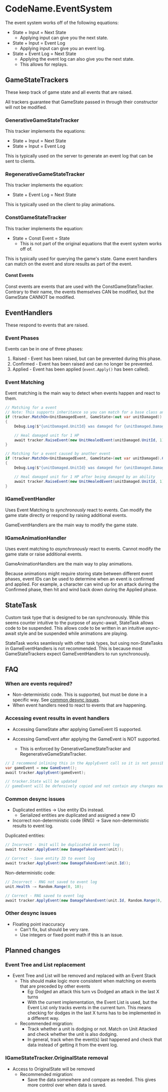 # CodeName.EventSystem

The event system works off of the following equations:
- State + Input = Next State
  - Applying input can give you the next state.
- State + Input = Event Log
  - Applying input can give you an event log.
- State + Event Log = Next State
    - Applying the event log can also give you the next state.
    - This allows for replays.

## GameStateTrackers

These keep track of game state and all events that are raised.

All trackers guarantee that GameState passed in through their constructor will not be modified.

### GenerativeGameStateTracker

This tracker implements the equations:
- State + Input = Next State
- State + Input = Event Log

This is typically used on the server to generate an event log that can be sent to clients.

### RegenerativeGameStateTracker

This tracker implements the equation:
- State + Event Log = Next State

This is typically used on the client to play animations.

### ConstGameStateTracker

This tracker implements the equation:
- State + Const Event = State
  - This is not part of the original equations that the event system works off of.

This is typically used for querying the game's state. Game event handlers can match on the event and store results as part of the event.

#### Const Events

Const events are events that are used with the ConstGameStateTracker.
Contrary to their name, the events themselves CAN be modified, but the GameState CANNOT be modified.

## EventHandlers

These respond to events that are raised.

### Event Phases

Events can be in one of three phases:
1. Raised - Event has been raised, but can be prevented during this phase.
2. Confirmed - Event has been raised and can no longer be prevented.
3. Applied - Event has been applied (`event.Apply()` has been called).

### Event Matching

Event matching is the main way to detect when events happen and react to them.

```cs
// Matching for a event
// Note: This supports inheritance so you can match for a base class and be notified of all subclasses of that class
if (tracker.MatchOn<UnitDamagedEvent, GameState>(out var unitDamaged))
{
    Debug.Log($"{unitDamaged.UnitId} was damaged for {unitDamaged.Damage} damage")

    // Heal damaged unit for 1 HP
    await tracker.RaiseEvent(new UnitHealedEvent(unitDamaged.UnitId, 1));
}

// Matching for a event caused by another event
if (tracker.MatchOn<UnitDamagedEvent, GameState>(out var unitDamaged).CausedBy<UnitUsedAbilityEvent, GameState>())
{
    Debug.Log($"{unitDamaged.UnitId} was damaged for {unitDamaged.Damage} damage by an ability")

    // Heal damaged unit for 1 HP after being damaged by an ability
    await tracker.RaiseEvent(new UnitHealedEvent(unitDamaged.UnitId, 1));
}
```

### IGameEventHandler

Uses Event Matching to _synchronously_ react to events. Can modify the game state directly or respond by raising additional events.

GameEventHandlers are the main way to modify the game state.

### IGameAnimationHandler

Uses event matching to _asynchronously_ react to events. Cannot modify the game state or raise additional events.

GameAnimationHandlers are the main way to play animations.

Because animations might require storing state between different event phases, event IDs can be used to determine when an event is confirmed and applied. For example, a character can wind up for an attack during the Confirmed phase, then hit and wind back down during the Applied phase.

## StateTask

Custom task type that is designed to be ran synchronously. While this seems counter intuitive to the purpose of async-await, StateTask allows code to be suspended. This allows code to be written in an intuitive async-await style and be suspended while animations are playing.

StateTask works seamlessly with other task types, but using non-StateTasks in GameEventHandlers is not recommended. This is because most GameStateTrackers expect GameEventHandlers to run synchronously.

## FAQ

### When are events required?

- Non-deterministic code. This is supported, but must be done in a specific way. See [common desync issues](#common-desync-issues).
- When event handlers need to react to events that are happening.

### Accessing event results in event handlers

- Accessing GameState after applying GameEvent IS supported.

- Accessing GameEvent after applying the GameEvent is NOT supported.
  - This is enforced by GenerativeGameStateTracker and RegenerativeGameStateTracker.

```cs
// I recommend inlining this in the ApplyEvent call so it is not possible to access gameEvent
var gameEvent = new GameEvent();
await tracker.ApplyEvent(gameEvent);

// tracker.State will be updated
// gameEvent will be defensively copied and not contain any changes made to the event
```

### Common desync issues

- Duplicated entities -> Use entity IDs instead.
  - Serialized entities are duplicated and assigned a new ID
- Incorrect non-deterministic code (RNG) -> Save non-deterministic results to event log.

Duplicated entities:
```cs
// Incorrect - Unit will be duplicated in event log
await tracker.ApplyEvent(new DamageTakenEvent(unit));

// Correct - Save entity ID to event log
await tracker.ApplyEvent(new DamageTakenEvent(unit.Id));
```

Non-deterministic code:
```cs
// Incorrect - RNG not saved to event log
unit.Health -= Random.Range(0, 10);

// Correct - RNG saved to event log
await tracker.ApplyEvent(new DamageTakenEvent(unit.Id, Random.Range(0, 10)));
```

### Other desync issues

- Floating point inaccuracy
  - Can't fix, but should be very rare.
  - Use integers or fixed point math if this is an issue.

## Planned changes

### Event Tree and List replacement

- Event Tree and List will be removed and replaced with an Event Stack
  - This should make logic more consistent when matching on events that are preceded by other events
    - Eg: Dodged an attack this turn vs Dodged an attack in the last X turns
    - With the current implementation, the Event List is used, but the Event List only tracks events in the current turn. This means checking for dodges in the last X turns has to be implemented in a different way.
  - Recommended migration:
    - Track whether a unit is dodging or not. Match on Unit Attacked and check whether the unit is also dodging.
    - In general, track when the event(s) last happened and check that data instead of getting it from the event log.

### IGameStateTracker.OriginalState removal

- Access to OriginalState will be removed
  - Recommended migration:
    - Save the data somewhere and compare as needed. This gives more control over when data is saved.
